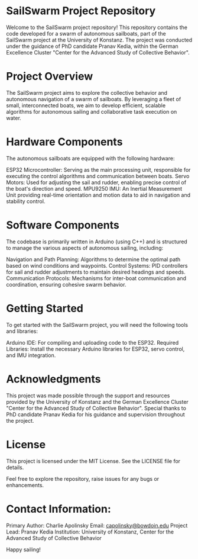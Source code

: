 # SailSwarm Project Repository

Welcome to the SailSwarm project repository! This repository contains the code developed for a swarm of autonomous sailboats, part of the SailSwarm project at the University of Konstanz. The project was conducted under the guidance of PhD candidate Pranav Kedia, within the German Excellence Cluster "Center for the Advanced Study of Collective Behavior".

# Project Overview

The SailSwarm project aims to explore the collective behavior and autonomous navigation of a swarm of sailboats. By leveraging a fleet of small, interconnected boats, we aim to develop efficient, scalable algorithms for autonomous sailing and collaborative task execution on water.

# Hardware Components

The autonomous sailboats are equipped with the following hardware:

ESP32 Microcontroller: Serving as the main processing unit, responsible for executing the control algorithms and communication between boats.
Servo Motors: Used for adjusting the sail and rudder, enabling precise control of the boat's direction and speed.
MPU9250 IMU: An Inertial Measurement Unit providing real-time orientation and motion data to aid in navigation and stability control.

# Software Components

The codebase is primarily written in Arduino (using C++) and is structured to manage the various aspects of autonomous sailing, including:

Navigation and Path Planning: Algorithms to determine the optimal path based on wind conditions and waypoints.
Control Systems: PID controllers for sail and rudder adjustments to maintain desired headings and speeds.
Communication Protocols: Mechanisms for inter-boat communication and coordination, ensuring cohesive swarm behavior.

# Getting Started

To get started with the SailSwarm project, you will need the following tools and libraries:

Arduino IDE: For compiling and uploading code to the ESP32.
Required Libraries: Install the necessary Arduino libraries for ESP32, servo control, and IMU integration.

# Acknowledgments

This project was made possible through the support and resources provided by the University of Konstanz and the German Excellence Cluster "Center for the Advanced Study of Collective Behavior". Special thanks to PhD candidate Pranav Kedia for his guidance and supervision throughout the project.

# License

This project is licensed under the MIT License. See the LICENSE file for details.

Feel free to explore the repository, raise issues for any bugs or enhancements.

# Contact Information:
Primary Author: Charlie Apolinsky
Email: capolinsky@bowdoin.edu
Project Lead: Pranav Kedia
Institution: University of Konstanz, Center for the Advanced Study of Collective Behavior

Happy sailing!
